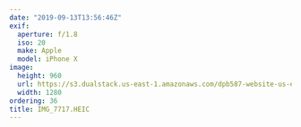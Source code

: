 ```yaml
---
date: "2019-09-13T13:56:46Z"
exif:
  aperture: f/1.8
  iso: 20
  make: Apple
  model: iPhone X
image:
  height: 960
  url: https://s3.dualstack.us-east-1.amazonaws.com/dpb587-website-us-east-1/asset/gallery/2019-europe-trip/b5fb6658-1878-fd72-57ba-afc254ed3ca7~1280.jpg
  width: 1280
ordering: 36
title: IMG_7717.HEIC
---
```

